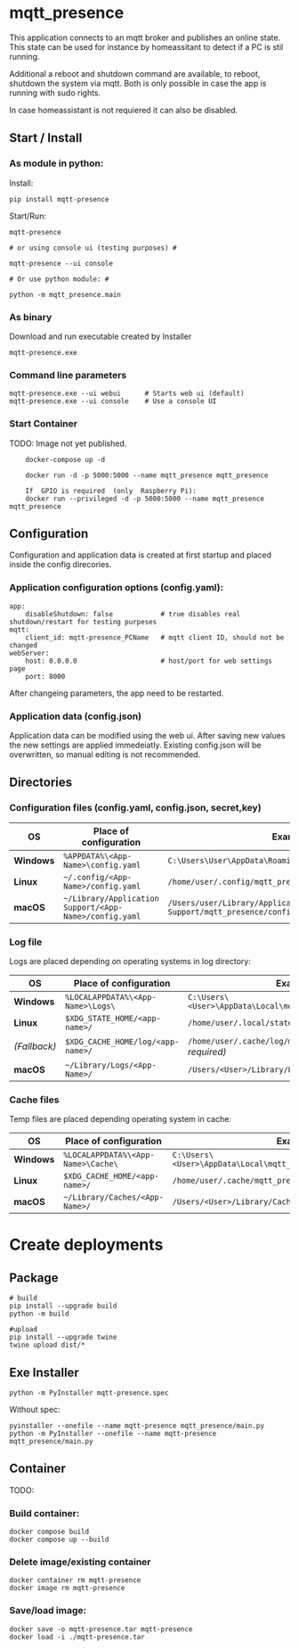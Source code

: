 # mqtt_presence

This application connects to an mqtt broker and publishes an online state.
This state can be used for instance by homeassitant to detect if a PC is stil running.

Additional a reboot and shutdown command are available, to reboot, shutdown the system via mqtt.
Both is only possible in case the app is running with sudo rights.

In case homeassistant is not requiered it can also be disabled.


## Start / Install


### As module in python:
Install:

    pip install mqtt-presence

Start/Run:

    mqtt-presence 

    # or using console ui (testing purposes) # 

    mqtt-presence --ui console

    # Or use python module: #

    python -m mqtt_presence.main


### As binary
Download and run executable created by Installer

    mqtt-presence.exe


### Command line parameters

    mqtt-presence.exe --ui webui      # Starts web ui (default)
    mqtt-presence.exe --ui console    # Use a console UI


### Start Container
TODO: Image not yet published.

        docker-compose up -d

        docker run -d -p 5000:5000 --name mqtt_presence mqtt_presence
        
        If  GPIO is required  (only  Raspberry Pi):
        docker run --privileged -d -p 5000:5000 --name mqtt_presence mqtt_presence



## Configuration

Configuration and application data is created at first startup and placed inside the config direcories.


### Application configuration options (config.yaml):
    
    app:
        disableShutdown: false            # true disables real shutdown/restart for testing purpeses
    mqtt:
        client_id: mqtt-presence_PCName   # mqtt client ID, should not be changed
    webServer:
        host: 0.0.0.0                     # host/port for web settings page
        port: 8000

After changeing parameters, the app need to be restarted.


### Application data (config.json)

Application data can be modified using the web ui. After saving new values the new settings are applied immedeiatly.
Existing config.json will be overwritten, so manual editing is not recommended.

## Directories

### Configuration files (config.yaml, config.json, secret,key)

| OS          | Place of configuration                                 | Examples                                                            |
| ----------- | ------------------------------------------------------ | ------------------------------------------------------------------- |
| **Windows** | `%APPDATA%\<App-Name>\config.yaml`                     | `C:\Users\User\AppData\Roaming\mqtt_presence\config.yaml`           |
| **Linux**   | `~/.config/<App-Name>/config.yaml`                     | `/home/user/.config/mqtt_presence/config.yaml`                      |
| **macOS**   | `~/Library/Application Support/<App-Name>/config.yaml` | `/Users/user/Library/Application Support/mqtt_presence/config.yaml` |




### Log file

Logs are placed depending on operating systems in log directory:

| OS             | Place of configuration            | Examples                                                      |
| -------------- | --------------------------------- | ------------------------------------------------------------- |
| **Windows**    | `%LOCALAPPDATA%\<App-Name>\Logs\` | `C:\Users\<User>\AppData\Local\mqtt_presence\Logs\app.log`    |
| **Linux**      | `$XDG_STATE_HOME/<app-name>/`     | `/home/user/.local/state/mqtt_presence/app.log`               |
| *(Fallback)*   | `$XDG_CACHE_HOME/log/<app-name>/` | `/home/user/.cache/log/mqtt_presence/app.log` *(if required)* |
| **macOS**      | `~/Library/Logs/<App-Name>/`      | `/Users/<User>/Library/Logs/mqtt_presence/app.log`            |




### Cache files

Temp files are placed depending operating system in cache:

| OS             | Place of configuration             | Examples                                                         |
| -------------- | ---------------------------------- | ---------------------------------------------------------------- |
| **Windows**    | `%LOCALAPPDATA%\<App-Name>\Cache\` | `C:\Users\<User>\AppData\Local\mqtt_presence\Cache\status.cache` |
| **Linux**      | `$XDG_CACHE_HOME/<app-name>/`      | `/home/user/.cache/mqtt_presence/status.cache`                   |
| **macOS**      | `~/Library/Caches/<App-Name>/`     | `/Users/<User>/Library/Caches/mqtt_presence/status.cache`        |




# Create deployments

## Package

    # build
    pip install --upgrade build
    python -m build

    #upload
    pip install --upgrade twine
    twine upload dist/*

## Exe Installer


    python -m PyInstaller mqtt-presence.spec

Without spec:

    pyinstaller --onefile --name mqtt-presence mqtt_presence/main.py
    python -m PyInstaller --onefile --name mqtt-presence mqtt_presence/main.py



## Container

TODO:

### Build container:
    docker compose build
    docker compose up --build


### Delete image/existing container
    docker container rm mqtt-presence
    docker image rm mqtt-presence


### Save/load image:
    docker save -o mqtt-presence.tar mqtt-presence
    docker load -i ./mqtt-presence.tar

